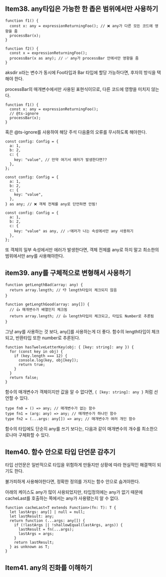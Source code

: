 ## Item38. any타입은 가능한 한 좁은 범위에서만 사용하기

```tsx
function f1() {
  const x: any = expressionReturningFoo(); // ❌ any가 다른 모든 코드에 영향을 줌
  processBar(x);
}

function f2() {
  const x = expressionReturningFoo();
  processBar(x as any); // ✅ any가 processBar 안에서만 영향을 줌
}
```

aksdir x라는 변수가 동시에 Foo타입과 Bar 타입에 할당 가능하다면, 후자의 방식을 택해야 한다.

processBar의 매개변수에서만 사용된 표현식이므로, 다른 코드에 영향을 미치지 않는다.

```tsx
function f1() {
  const x: any = expressionReturningFoo();
  // @ts-ignore
  processBar(x);
}
```

혹은 @ts-ignore를 사용하여 해당 주석 다음줄의 오류를 무시하도록 해야한다.

```tsx
const config: Config = {
  a: 1,
  b: 2,
  c: {
    key: "value", // 만약 여기서 에러가 발생한다면??
  },
};

const config: Config = {
  a: 1,
  b: 2,
  c: {
    key: "value",
  },
} as any; // ❌ 객체 전체를 any로 단언하면 안됨!

const config: Config = {
  a: 1,
  b: 2,
  c: {
    key: "value" as any, // ✅에러가 나는 속성에서만 any 사용하기
  },
};
```

또 객체의 일부 속성에서만 에러가 발생한다면, 객체 전체를 any로 하지 말고 최소한의 범위에서만 any를 사용해야한다.

## item39. any를 구체적으로 변형해서 사용하기

```tsx
function getLengthBad(array: any) {
  return array.length; // 👎 length타입이 체크되지 않음
}

function getLengthGood(array: any[]) {
  // 👍 매개변수가 배열인지 체크됨
  return array.length; // 👍 length타입이 체크되고, 타입도 Number로 추론됨
}
```

그냥 any를 사용하는 것 보다, any[]를 사용하는게 더 좋다. 함수의 length타입이 체크되고, 반환타입 또한 number로 추론된다.

```tsx
function hasTwelveLetterKey(obj: { [key: string]: any }) {
  for (const key in obj) {
    if (key.length === 12) {
      console.log(key, obj[key]);
      return true;
    }
  }
  return false;
}
```

함수의 매개변수가 객체이지만 값을 알 수 없다면, `{ [key: string]: any }` 처럼 선언할 수 있다.

```tsx
type fn0 = () => any; // 매개변수가 없는 함수
type fn1 = (arg: any) => any; // 매개변수가 하나인 함수
type fn2 = (...args: any[]) => any; // 매개변수가 여러 개인 함수
```

함수의 타입에도 단순히 any를 쓰기 보다는, 다음과 같이 매개변수의 개수를 최소한으로나마 구체화할 수 있다.

## Item40. 함수 안으로 타입 단언문 감추기

타입 선언문은 일반적으로 타입을 위험하게 만들지만 상황에 따라 현실적인 해결책이 되기도 한다.

불가피하게 사용해야한다면, 정확한 정의를 가지는 함수 안으로 숨겨야한다.

아래의 케이스도 any가 많이 사용되었지만, 타입정의에는 any가 없기 때문에 cacheLast를 호출하는 쪽에서는 any가 사용됐는지 알 수 없다.

```tsx
function cacheLast<T extends Function>(fn: T): T {
  let lastArgs: any[] | null = null;
  let lastResult: any;
  return function (...args: any[]) {
    if (!lastArgs || !shallowEqual(lastArgs, args)) {
      lastResult = fn(...args);
      lastArgs = args;
    }
    return lastResult;
  } as unknown as T;
}
```

## Item41. any의 진화를 이해하기
